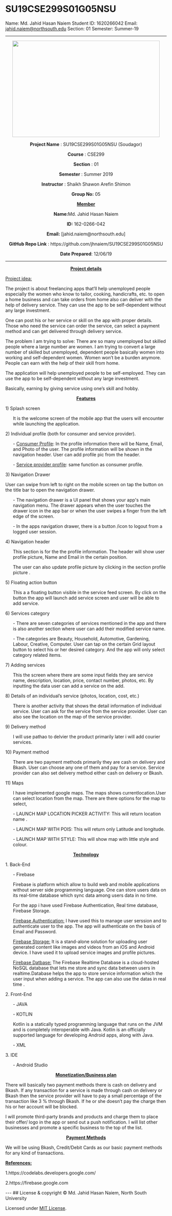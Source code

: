 # SU19CSE299S01G05NSU

Name: Md. Jahid Hasan Naiem
Student ID: 1620266042
Email: jahid.naiem@northsouth.edu
Section: 01
Semester: Summer-19

---
<html><body><p align="center">
  <img width="460" height="300" src="https://elmsprodcdnendpoint.azureedge.net/attachments/15/2bfe67c5-2678-e011-969d-0030487d8897/46f5b6ce-3ea8-47ed-8444-80b87ed980cd.png">
</p>

<p align ="center"><b>Project Name</b> : SU19CSE299S01G05NSU (Soudagor)</p>

<p align ="center"><b>Course</b> : CSE299</p>

<p align ="center"><b>Section</b> : 01</p>

<p align ="center"><b>Semester</b> : Summer 2019</p>

<p align ="center"><b>Instructor</b> : Shaikh Shawon Arefin Shimon</p>

<p align ="center"><b>Group No:</b>  05</p>

<p align ="center"><b><u>Member</u></b></p>

<p align ="center"><b>Name:</b>Md. Jahid Hasan Naiem</p>

<p align ="center"><b>ID:</b> 162-0266-042</p>

<p align ="center"><b>Email:</b> [jahid.naiem@northsouth.edu]</p>

 <p align ="center"><b>GitHub Repo Link</b> : https://github.com/jhnaiem/SU19CSE299S01G05NSU</p>

<p align ="center"><b>Date Prepared</b>: 12/06/19</p>


---
<p align ="center">
  <strong><u><b>Project details</b> </u></strong>
</p>
<p>
<u>Project idea:</u>
</p>
<p>
The project is about freelancing apps that’ll help unemployed people
especially the women who know to tailor, cooking, handicrafts, etc. to open
a home business and can take orders from home also can deliver with the
help of delivery service. They can use the app to be self-dependent without
any large investment.
</p>
<p>
One can post his or her service or skill on the app with proper details.
Those who need the service can order the service, can select a payment
method and can get delivered through delivery service.
</p>
<p>
The problem I am trying to solve: There are so many unemployed but skilled
people where a large number are women. I am trying to convert a large
number of skilled but unemployed, dependent people basically women into
working and self-dependent women. Women won’t be a burden anymore. People
can earn with the help of their skill from home.
</p>
<p>
The application will help unemployed people to be self-employed. They can
use the app to be self-dependent without any large investment.
</p>
<p>
Basically, earning by giving service using one’s skill and hobby.
</p>
<p align ="center">
 <strong><u>Features</u></strong>
</p>
<p>
1) Splash screen
</p>
<ol>
<p>
It is the welcome screen of the mobile app that the users will encounter while launching the application. 
</p>
</ol>
<p>
2) Individual profile (both for consumer and service provider).
</p>
<ol>
<p>
- <u>Consumer Profile</u>: In the profile information there will be Name,
Email, and Photo of the user. The profile information will be shown in the
navigation header. User can add profile pic from the header.
</p>
<p>
- <u>Service provider profile</u>: same function as consumer profile.
</p>
</ol>
<p>
3) Navigation Drawer
</p>
<p>
User can swipe from left to right on the mobile screen on tap the button on the title bar to open the navigation drawer.
</p>
<ol>
<p>
- The navigation drawer is a UI panel that shows your app's main navigation
menu. The drawer appears when the user touches the drawer icon in the app
bar or when the user swipes a finger from the left edge of the screen.
</p>
<p>
- In the apps navigation drawer, there is a button /icon to logout from a
logged user session.
</p>
</ol>
<p>
4) Navigation header
</p>
<ol>
<p>
This section is for the the profile information. The header will show user profile picture, Name and Email in the certain position.
</p>
<p>
The user can also update profile picture by clicking in the section profile picture .
</p>   
</ol>
<p>
5) Floating action button
</p>
<ol>
<p>
This a a floating button visible in the service feed screen. By click on the button the app will launch add service screen and user will be able to add service.
</p> 
</ol>
<p>
6) Services category
</p>
<ol>
<p>
- There are seven categories of services mentioned in the app and there is
also another section where user can add their modified service name.
</p>
<p>
- The categories are Beauty, Household, Automotive, Gardening, Labour, Creative, Computer. User can tap on the certain Grid layout button to select his or her desired category. And the app will only select category related items.
</p>
</ol>
<p>
7) Adding services
</p>
<ol>
<p>
This the screen where there are some input fields they are service name, description, location, price, contact number, photos, etc.
By inputting the data user can add a service on the add.
</p>
</ol>
<p>
8) Details of an individual’s service (photos, location, cost, etc.)
</p>
<ol>
<p>
There is another activity that shows the detail information of individual service. User can ask for the service from the service provider. User can also see the location on the map of the service provider.
</p>
</ol>
<p>
9) Delivery method
</p>
<ol>
<p>
I will use pathao to delvier the product primarily later i will add courier services.
</p>
</ol>
<p>
10) Payment method
</p>
<ol>
<p>
There are two payment methods primarily they are cash on delivery and Bkash. User can choose any one of them and pay for a service.
Service provider can also set delivery method either cash on delivery or Bkash.
</p>
</ol>
<p>
11) Maps
</p>
<ol>
<p>
I have implemented google maps. The maps shows currentlocation.User can select location from the map. There are there options for the map to select,
</p>
<p>
- LAUNCH MAP LOCATION PICKER ACTIVITY:
This will return location name .

</p>
<p>
- LAUNCH MAP WITH POIS:
This will return only Latitude and longitude.
</p>
<p>
- LAUNCH MAP WITH STYLE:
This will show map with little style and colour. 
</p>
</ol>
<p>
<strong></strong>
</p>
<p align ="center">
<u><strong>Technology</strong></u>
</p>
<p>
1. Back-End


<ol> - Firebase
<p>Firebase is platform which allow to build web and mobile applications without server side programming language. One can store users data on its real-time database which sync data among users data in no time.
</p>
<p>
For the app i have used Firebase Authentication, Real time database, Firebase Storage. 
</p>
<p>
<u>Firebase Authentication:</u> I have used this to manage user serssion and to authenticate user to the app. The app will authenticate on the basis of Email and Password.
</p>
<p>
<u>Firebase Storage:</u> It is a stand-alone solution for uploading user generated content like images and videos from an iOS and Android device. 
I have used it to upload service images and profile pictures.
</p>
<p>
<u>Firebase Datbase:</u> 
The Firebase Realtime Database is a cloud-hosted NoSQL database that lets me store and sync data between users in realtime.Database helps the app to store service information which the user input when adding a service. The app can also use the datas in real time . 
</p>

</ol>

<p>
2. Front-End
</p>
<ol>
<p>
- JAVA
</p>
<p>
- KOTLIN

</p>
<p>
Kotlin is a statically typed programming language that runs on the JVM and is completely interoperable with Java. Kotlin is an officially supported language for developing Android apps, along with Java.
</p>
<p>
- XML
</p>
</ol>
<p>
3. IDE
</p>
<ol>
<p>
- Android Studio
</p>
</ol>
<p align ="center">
<strong> <u>Monetization/Business plan</u></strong>
</p>
<p>
There will basically two payment methods there is cash on delivery and
Bkash. If any transaction for a service is made through cash on delivery or
Bkash then the service provider will have to pay a small percentage of the
transaction like 3 % through Bkash. If he or she doesn’t pay the charge
then his or her account will be blocked.
</p>
<p>
I will promote third-party brands and products and charge them to place
their offer/ logo in the app or send out a push notification. I will list
other businesses and promote a specific business to the top of the list.
</p>
<p align ="center">
<strong><u>Payment Methods</u></strong>
</p>
<p>
We will be using Bkash, Credit/Debit Cards as our basic payment methods for
any kind of transactions.
</p>
<p>
<strong><u>References:</u></strong>
</p>
<p>
1.https://codelabs.developers.google.com/
</p>
<p>
2.https://firebase.google.com
</p>

</body>
</html>
---
## License & copyright
© Md. Jahid Hasan Naiem, North South University

Licensed under [MIT License](LICENSE).


